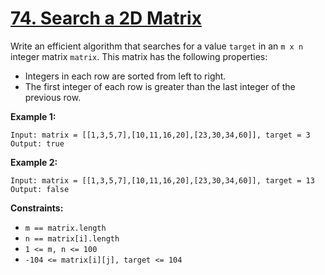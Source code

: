 # [74. Search a 2D Matrix](https://leetcode.com/problems/search-a-2d-matrix/)

Write an efficient algorithm that searches for a value `target` in an `m x n` integer matrix `matrix`. This matrix has the following properties:

* Integers in each row are sorted from left to right.
* The first integer of each row is greater than the last integer of the previous row.
 

**Example 1:**
```
Input: matrix = [[1,3,5,7],[10,11,16,20],[23,30,34,60]], target = 3
Output: true
```

**Example 2:**
```
Input: matrix = [[1,3,5,7],[10,11,16,20],[23,30,34,60]], target = 13
Output: false
```

**Constraints:**

* `m == matrix.length`
* `n == matrix[i].length`
* `1 <= m, n <= 100`
* `-104 <= matrix[i][j], target <= 104`